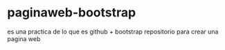 # paginaweb-bootstrap
es una practica de lo que es github + bootstrap repositorio para crear una pagina web
